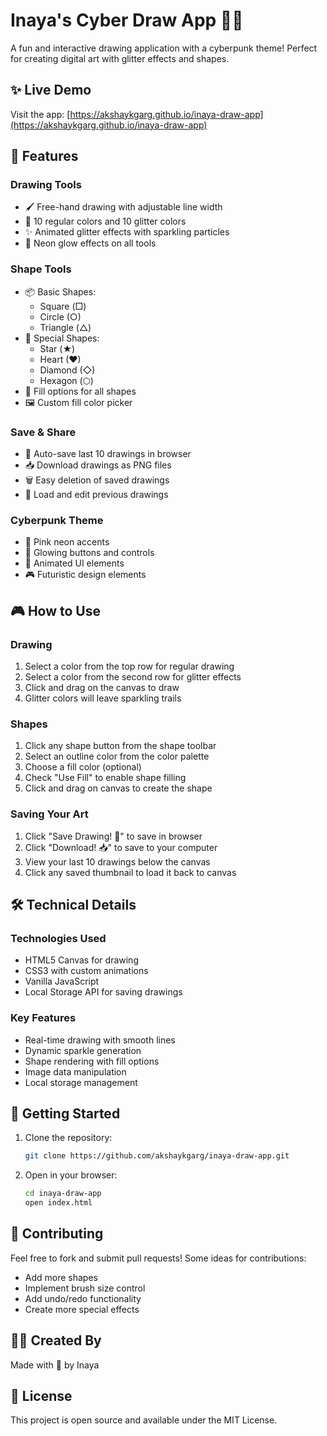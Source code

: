 # Inaya's Cyber Draw App 🎨✨

A fun and interactive drawing application with a cyberpunk theme! Perfect for creating digital art with glitter effects and shapes.

## ✨ Live Demo
Visit the app: [https://akshaykgarg.github.io/inaya-draw-app](https://akshaykgarg.github.io/inaya-draw-app)

## 🌟 Features

### Drawing Tools
- 🖌️ Free-hand drawing with adjustable line width
- 🎨 10 regular colors and 10 glitter colors
- ✨ Animated glitter effects with sparkling particles
- 💫 Neon glow effects on all tools

### Shape Tools
- 📦 Basic Shapes:
  - Square (□)
  - Circle (○)
  - Triangle (△)
- 🌟 Special Shapes:
  - Star (★)
  - Heart (♥)
  - Diamond (◇)
  - Hexagon (⬡)
- 🎨 Fill options for all shapes
- 🖼️ Custom fill color picker

### Save & Share
- 💾 Auto-save last 10 drawings in browser
- 📥 Download drawings as PNG files
- 🗑️ Easy deletion of saved drawings
- 🔄 Load and edit previous drawings

### Cyberpunk Theme
- 🌸 Pink neon accents
- 💖 Glowing buttons and controls
- 🌟 Animated UI elements
- 🎮 Futuristic design elements

## 🎮 How to Use

### Drawing
1. Select a color from the top row for regular drawing
2. Select a color from the second row for glitter effects
3. Click and drag on the canvas to draw
4. Glitter colors will leave sparkling trails

### Shapes
1. Click any shape button from the shape toolbar
2. Select an outline color from the color palette
3. Choose a fill color (optional)
4. Check "Use Fill" to enable shape filling
5. Click and drag on canvas to create the shape

### Saving Your Art
1. Click "Save Drawing! 💾" to save in browser
2. Click "Download! 📥" to save to your computer
3. View your last 10 drawings below the canvas
4. Click any saved thumbnail to load it back to canvas

## 🛠️ Technical Details

### Technologies Used
- HTML5 Canvas for drawing
- CSS3 with custom animations
- Vanilla JavaScript
- Local Storage API for saving drawings

### Key Features
- Real-time drawing with smooth lines
- Dynamic sparkle generation
- Shape rendering with fill options
- Image data manipulation
- Local storage management

## 🚀 Getting Started

1. Clone the repository:
   ```bash
   git clone https://github.com/akshaykgarg/inaya-draw-app.git
   ```

2. Open in your browser:
   ```bash
   cd inaya-draw-app
   open index.html
   ```

## 🎨 Contributing

Feel free to fork and submit pull requests! Some ideas for contributions:
- Add more shapes
- Implement brush size control
- Add undo/redo functionality
- Create more special effects

## 👩‍💻 Created By

Made with 💖 by Inaya

## 📜 License

This project is open source and available under the MIT License. 